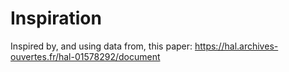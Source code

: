 # Inspiration

Inspired by, and using data from, this paper: 
https://hal.archives-ouvertes.fr/hal-01578292/document

